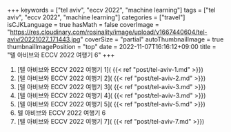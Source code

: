 +++
keywords = ["tel aviv", "eccv 2022", "machine learning"]
tags = ["tel aviv", "eccv 2022", "machine learning"]
categories = ["travel"]
isCJKLanguage = true
hasMath = false
coverImage = "https://res.cloudinary.com/rosinality/image/upload/v1667440604/tel-aviv/20221027_171443.jpg"
coverSize = "partial"
autoThumbnailImage = true
thumbnailImagePosition = "top"
date = 2022-11-07T16:16:12+09:00
title = "텔 아비브와 ECCV 2022 여행기 6"
+++

1. [텔 아비브와 ECCV 2022 여행기 1]( {{< ref "post/tel-aviv-1.md" >}})
2. [텔 아비브와 ECCV 2022 여행기 2]( {{< ref "post/tel-aviv-2.md" >}})
3. [텔 아비브와 ECCV 2022 여행기 3]( {{< ref "post/tel-aviv-3.md" >}})
4. [텔 아비브와 ECCV 2022 여행기 4]( {{< ref "post/tel-aviv-3.md" >}})
5. [텔 아비브와 ECCV 2022 여행기 5]( {{< ref "post/tel-aviv-5.md" >}})
6. 텔 아비브와 ECCV 2022 여행기 6
7. [텔 아비브와 ECCV 2022 여행기 7]( {{< ref "post/tel-aviv-7.md" >}})

<!--start-summary-->